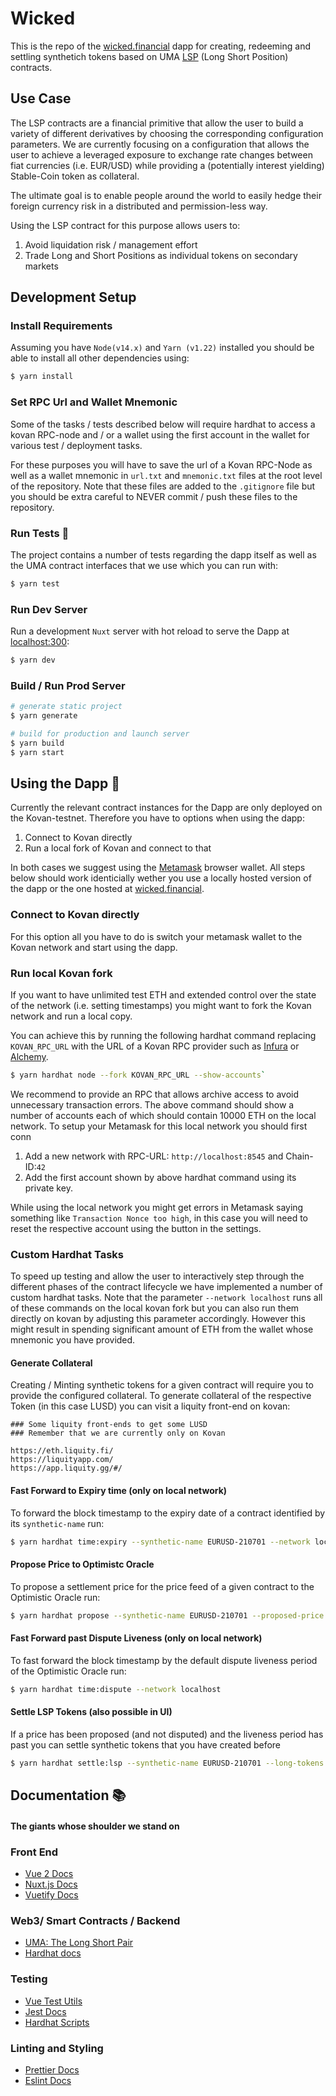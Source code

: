 # Wicked

This is the repo of the [wicked.financial](https://wickedfinancial.netlify.app/) dapp for
creating, redeeming and settling synthetich tokens based on UMA
[LSP](https://medium.com/uma-project/introducing-umas-long-short-pair-lsp-financial-primitive-84596803864f) (Long Short Position)
contracts.

## Use Case

The LSP contracts are a financial primitive that allow the user to build a variety of different derivatives by choosing the corresponding configuration parameters.
We are currently focusing on a configuration that allows the user to achieve a
leveraged exposure to exchange rate changes between fiat currencies (i.e.
EUR/USD) while providing a (potentially interest yielding) Stable-Coin token as collateral.

The ultimate goal is to enable people around the world to easily hedge their foreign currency risk in a distributed and permission-less way.

Using the LSP contract for this purpose allows users to:

1. Avoid liquidation risk / management effort
2. Trade Long and Short Positions as individual tokens on secondary markets

## Development Setup

### Install Requirements

Assuming you have `Node(v14.x)` and `Yarn (v1.22)` installed you should be able to install
all other dependencies using:

```bash
$ yarn install
```

### Set RPC Url and Wallet Mnemonic

Some of the tasks / tests described below will require hardhat to access a kovan RPC-node and / or a wallet using the first account
in the wallet for various test / deployment tasks.

For these purposes you will have to save the url of a Kovan RPC-Node as well as a wallet mnemonic in `url.txt` and `mnemonic.txt` files at the root level of the repository.
Note that these files are added to the `.gitignore` file but you should be extra careful to NEVER commit / push these files to the repository.

### Run Tests 🧪

The project contains a number of tests regarding the dapp itself as well as the UMA contract interfaces that we use which you can run with:

```bash
$ yarn test
```

### Run Dev Server

Run a development `Nuxt` server with hot reload to serve the Dapp at [localhost:300](http://localhost:3000/):

```bash
$ yarn dev
```

### Build / Run Prod Server

```bash
# generate static project
$ yarn generate

# build for production and launch server
$ yarn build
$ yarn start
```

## Using the Dapp 🐥

Currently the relevant contract instances for the Dapp are only deployed on the Kovan-testnet.
Therefore you have to options when using the dapp:

1. Connect to Kovan directly
2. Run a local fork of Kovan and connect to that

In both cases we suggest using the [Metamask](https://metamask.io/) browser wallet.
All steps below should work identicially wether you use a locally hosted version of the dapp or the one hosted at [wicked.financial](https://wicked.financial/).

### Connect to Kovan directly

For this option all you have to do is switch your metamask wallet to the Kovan network and start using the dapp.

### Run local Kovan fork

If you want to have unlimited test ETH and extended control over the state of the network (i.e. setting timestamps) you might
want to fork the Kovan network and run a local copy.

You can achieve this by running the following hardhat command replacing `KOVAN_RPC_URL` with the URL of a Kovan RPC provider such as [Infura](https://infura.io/) or [Alchemy](https://www.alchemy.com/).

```bash
$ yarn hardhat node --fork KOVAN_RPC_URL --show-accounts`
```

We recommend to provide an RPC that allows archive access to avoid unnecessary transaction errors.
The above command should show a number of accounts each of which should contain 10000 ETH on the local network.
To setup your Metamask for this local network you should first conn

1. Add a new network with RPC-URL: `http://localhost:8545` and Chain-ID:`42`
2. Add the first account shown by above hardhat command using its private key.

While using the local network you might get errors in Metamask saying something like `Transaction Nonce too high`, in this case you will need to reset the respective
account using the button in the settings.

### Custom Hardhat Tasks

To speed up testing and allow the user to interactively step through the different phases of the contract lifecycle we
have implemented a number of custom hardhat tasks.
Note that the parameter `--network localhost` runs all of these commands on the local kovan fork but you can also run them directly on
kovan by adjusting this parameter accordingly.
However this might result in spending significant amount of ETH from the wallet whose mnemonic you have provided.

#### Generate Collateral

Creating / Minting synthetic tokens for a given contract will require you to provide the configured collateral.
To generate collateral of the respective Token (in this case LUSD) you can visit a liquity front-end on kovan:
```
### Some liquity front-ends to get some LUSD
### Remember that we are currently only on Kovan

https://eth.liquity.fi/
https://liquityapp.com/
https://app.liquity.gg/#/
```


#### Fast Forward to Expiry time (only on local network)

To forward the block timestamp to the expiry date of a contract identified by its `synthetic-name` run:

```bash
$ yarn hardhat time:expiry --synthetic-name EURUSD-210701 --network localhost
```

#### Propose Price to Optimistc Oracle

To propose a settlement price for the price feed of a given contract to the Optimistic Oracle run:

```bash
$ yarn hardhat propose --synthetic-name EURUSD-210701 --proposed-price 1.25 --network localhost
```

#### Fast Forward past Dispute Liveness (only on local network)

To fast forward the block timestamp by the default dispute liveness period of the Optimistic Oracle run:

```bash
$ yarn hardhat time:dispute --network localhost
```

#### Settle LSP Tokens (also possible in UI)

If a price has been proposed (and not disputed) and the liveness period has past you can settle synthetic tokens that you have created before

```bash
$ yarn hardhat settle:lsp --synthetic-name EURUSD-210701 --long-tokens 0 --short-tokens 0 --network localhost
```

## Documentation 📚

#### The giants whose shoulder we stand on

### Front End

- [Vue 2 Docs](https://vuejs.org/v2/guide/)
- [Nuxt.js Docs](https://nuxtjs.org)
- [Vuetify Docs](https://vuetifyjs.com/en/introduction/why-vuetify/)

### Web3/ Smart Contracts / Backend

- [UMA: The Long Short Pair](https://docs.umaproject.org/synthetic-tokens/long-short-pair)
- [Hardhat docs](https://hardhat.org/getting-started)

### Testing

- [Vue Test Utils](https://vue-test-utils.vuejs.org/)
- [Jest Docs](https://jestjs.io/docs/api)
- [Hardhat Scripts](https://hardhat.org/guides/scripts.html)

### Linting and Styling

- [Prettier Docs](https://prettier.io/docs/en/configuration.html)
- [Eslint Docs](https://eslint.org/docs/user-guide/configuring/)
